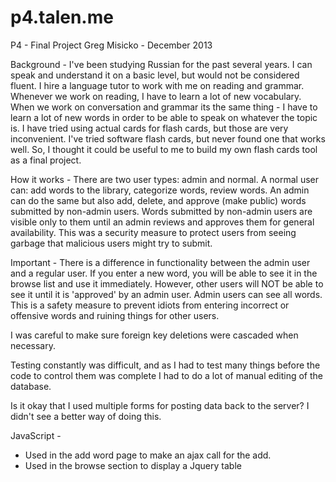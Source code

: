 p4.talen.me
===========

P4 - Final Project
Greg Misicko - December 2013

Background -
I've been studying Russian for the past several years. I can speak and understand it on a basic level, but would not be considered fluent. I hire a language tutor to work with me on reading and grammar. Whenever we work on reading, I have to learn a lot of new vocabulary. When we work on conversation and grammar its the same thing - I have to learn a lot of new words in order to be able to speak on whatever the topic is. I have tried using actual cards for flash cards, but those are very inconvenient. I've tried software flash cards, but never found one that works well. So, I thought it could be useful to me to build my own flash cards tool as a final project. 

How it works -
There are two user types: admin and normal. A normal user can: add words to the library, categorize words, review words. An admin can do the same but also add, delete, and approve (make public) words submitted by non-admin users. Words submitted by non-admin users are visible only to them until an admin reviews and approves them for general availability. This was a security measure to protect users from seeing garbage that malicious users might try to submit. 

Important - 
There is a difference in functionality between the admin user and a regular user. 
If you enter a new word, you will be able to see it in the browse list and use it immediately. However, other users will NOT be able to see it until it is 'approved' by an admin user. Admin users can see all words. This is a safety measure to prevent idiots from entering incorrect or offensive words and ruining things for other users.

I was careful to make sure foreign key deletions were cascaded when necessary.

Testing constantly was difficult, and as I had to test many things before the code to control them was complete I had to do a lot of manual editing of the database.

Is it okay that I used multiple forms for posting data back to the server? I didn't see a better way of doing this. 

JavaScript -
- Used in the add word page to make an ajax call for the add.
- Used in the browse section to display a Jquery table